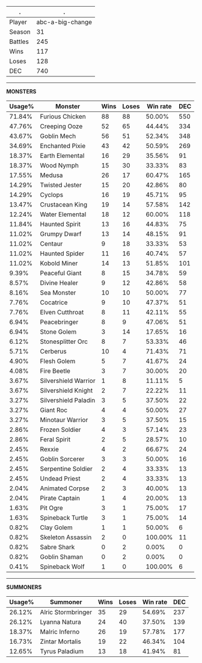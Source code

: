 .|.
|-|-
Player|abc-a-big-change
Season|31
Battles|245
Wins|117
Loses|128
DEC|740

---
**MONSTERS**

Usage%|Monster|Wins|Loses|Win rate|DEC|
-|-|-|-|-|-|
71.84%|Furious Chicken|88|88|50.00%|550|
47.76%|Creeping Ooze|52|65|44.44%|334|
43.67%|Goblin Mech|56|51|52.34%|348|
34.69%|Enchanted Pixie|43|42|50.59%|269|
18.37%|Earth Elemental|16|29|35.56%|91|
18.37%|Wood Nymph|15|30|33.33%|83|
17.55%|Medusa|26|17|60.47%|165|
14.29%|Twisted Jester|15|20|42.86%|80|
14.29%|Cyclops|16|19|45.71%|95|
13.47%|Crustacean King|19|14|57.58%|142|
12.24%|Water Elemental|18|12|60.00%|118|
11.84%|Haunted Spirit|13|16|44.83%|75|
11.02%|Grumpy Dwarf|13|14|48.15%|91|
11.02%|Centaur|9|18|33.33%|53|
11.02%|Haunted Spider|11|16|40.74%|57|
11.02%|Kobold Miner|14|13|51.85%|101|
9.39%|Peaceful Giant|8|15|34.78%|59|
8.57%|Divine Healer|9|12|42.86%|58|
8.16%|Sea Monster|10|10|50.00%|77|
7.76%|Cocatrice|9|10|47.37%|51|
7.76%|Elven Cutthroat|8|11|42.11%|55|
6.94%|Peacebringer|8|9|47.06%|51|
6.94%|Stone Golem|3|14|17.65%|16|
6.12%|Stonesplitter Orc|8|7|53.33%|46|
5.71%|Cerberus|10|4|71.43%|71|
4.90%|Flesh Golem|5|7|41.67%|24|
4.08%|Fire Beetle|3|7|30.00%|20|
3.67%|Silvershield Warrior|1|8|11.11%|5|
3.67%|Silvershield Knight|2|7|22.22%|11|
3.27%|Silvershield Paladin|3|5|37.50%|22|
3.27%|Giant Roc|4|4|50.00%|27|
3.27%|Minotaur Warrior|3|5|37.50%|15|
2.86%|Frozen Soldier|4|3|57.14%|23|
2.86%|Feral Spirit|2|5|28.57%|10|
2.45%|Rexxie|4|2|66.67%|24|
2.45%|Goblin Sorcerer|3|3|50.00%|16|
2.45%|Serpentine Soldier|2|4|33.33%|13|
2.45%|Undead Priest|2|4|33.33%|13|
2.04%|Animated Corpse|2|3|40.00%|13|
2.04%|Pirate Captain|1|4|20.00%|13|
1.63%|Pit Ogre|3|1|75.00%|17|
1.63%|Spineback Turtle|3|1|75.00%|14|
0.82%|Clay Golem|1|1|50.00%|6|
0.82%|Skeleton Assassin|2|0|100.00%|11|
0.82%|Sabre Shark|0|2|0.00%|0|
0.82%|Goblin Shaman|0|2|0.00%|0|
0.41%|Spineback Wolf|1|0|100.00%|6|

---
**SUMMONERS**

Usage%|Summoner|Wins|Loses|Win rate|DEC|
-|-|-|-|-|-|
26.12%|Alric Stormbringer|35|29|54.69%|237|
26.12%|Lyanna Natura|24|40|37.50%|139|
18.37%|Malric Inferno|26|19|57.78%|177|
16.73%|Zintar Mortalis|19|22|46.34%|104|
12.65%|Tyrus Paladium|13|18|41.94%|81|
